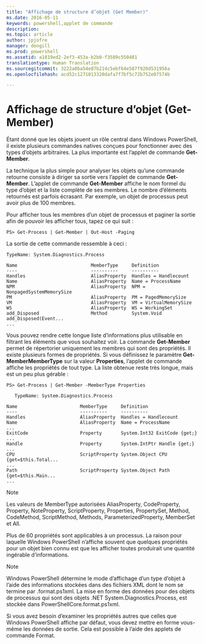 ```yaml
---
title: "Affichage de structure d’objet (Get Member)"
ms.date: 2016-05-11
keywords: powershell,applet de commande
description: 
ms.topic: article
author: jpjofre
manager: dongill
ms.prod: powershell
ms.assetid: a1819ed2-2ef3-453a-b2b0-f3589c550481
translationtype: Human Translation
ms.sourcegitcommit: 3222a0ba54e87b214c5ebf64e587f920d531956a
ms.openlocfilehash: acd52c1271013320dafa7f7bf5c72b752e07574b

---
```


# Affichage de structure d’objet (Get-Member)
Étant donné que les objets jouent un rôle central dans Windows PowerShell, il existe plusieurs commandes natives conçues pour fonctionner avec des types d’objets arbitraires. La plus importante est l’applet de commande **Get-Member**.

La technique la plus simple pour analyser les objets qu’une commande retourne consiste à diriger sa sortie vers l’applet de commande **Get-Member**. L’applet de commande **Get-Member** affiche le nom formel du type d’objet et la liste complète de ses membres. Le nombre d’éléments retournés est parfois écrasant. Par exemple, un objet de processus peut avoir plus de 100 membres.

Pour afficher tous les membres d’un objet de processus et paginer la sortie afin de pouvoir les afficher tous, tapez ce qui suit :

```
PS> Get-Process | Get-Member | Out-Host -Paging
```

La sortie de cette commande ressemble à ceci :

```
TypeName: System.Diagnostics.Process

Name                           MemberType     Definition
----                           ----------     ----------
Handles                        AliasProperty  Handles = Handlecount
Name                           AliasProperty  Name = ProcessName
NPM                            AliasProperty  NPM = NonpagedSystemMemorySize
PM                             AliasProperty  PM = PagedMemorySize
VM                             AliasProperty  VM = VirtualMemorySize
WS                             AliasProperty  WS = WorkingSet
add_Disposed                   Method         System.Void add_Disposed(Event...
...
```

Vous pouvez rendre cette longue liste d’informations plus utilisable en filtrant les éléments que vous souhaitez voir. La commande **Get-Member** permet de répertorier uniquement les membres qui sont des propriétés. Il existe plusieurs formes de propriétés. Si vous définissez le paramètre **Get-MemberMemberType** sur la valeur **Properties**, l’applet de commande affiche les propriétés de tout type. La liste obtenue reste très longue, mais est un peu plus gérable :

```
PS> Get-Process | Get-Member -MemberType Properties

   TypeName: System.Diagnostics.Process

Name                       MemberType     Definition
----                       ----------     ----------
Handles                    AliasProperty  Handles = Handlecount
Name                       AliasProperty  Name = ProcessName
...
ExitCode                   Property       System.Int32 ExitCode {get;}
...
Handle                     Property       System.IntPtr Handle {get;}
...
CPU                        ScriptProperty System.Object CPU {get=$this.Total...
...
Path                       ScriptProperty System.Object Path {get=$this.Main...
...
```

> [!NOTE]
> Les valeurs de MemberType autorisées AliasProperty, CodeProperty, Property, NoteProperty, ScriptProperty, Properties, PropertySet, Method, CodeMethod, ScriptMethod, Methods, ParameterizedProperty, MemberSet et All.

Plus de 60 propriétés sont applicables à un processus. La raison pour laquelle Windows PowerShell n’affiche souvent que quelques propriétés pour un objet bien connu est que les afficher toutes produirait une quantité ingérable d’informations.

> [!NOTE]
> Windows PowerShell détermine le mode d’affichage d’un type d’objet à l’aide des informations stockées dans des fichiers XML dont le nom se termine par .format.ps1xml. La mise en forme des données pour des objets de processus qui sont des objets .NET System.Diagnostics.Process, est stockée dans PowerShellCore.format.ps1xml.

Si vous avez besoin d’examiner les propriétés autres que celles que Windows PowerShell affiche par défaut, vous devez mettre en forme vous-même les données de sortie. Cela est possible à l’aide des applets de commande Format.




<!--HONumber=Aug16_HO4-->


